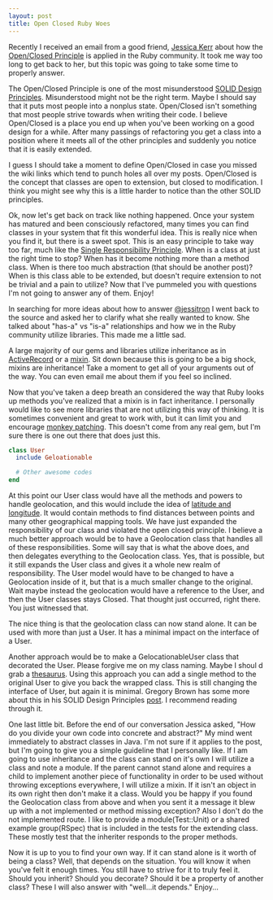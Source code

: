 ```yaml
---
layout: post
title: Open Closed Ruby Woes
---
```


Recently I received an email from a good friend, [Jessica
Kerr](http://jessitron.com/) about how the [Open/Closed
Principle](http://en.wikipedia.org/wiki/Open/closed_principle) is
applied in the Ruby community. It took me way too long to get back to
her, but this topic was going to take some time to properly answer.

The Open/Closed Principle is one of the most misunderstood [SOLID Design
Principles](
http://en.wikipedia.org/wiki/SOLID_%28object-oriented_design%29).
Misunderstood might not be the right term. Maybe I should say that it
puts most people into a nonplus state. Open/Closed isn't something that
most people strive towards when writing their code. I believe
Open/Closed is a place you end up when you've been working on a good
design for a while. After many passings of refactoring you get a class
into a position where it meets all of the other principles and suddenly
you notice that it is easily extended.

I guess I should take a moment to define Open/Closed in case you missed
the wiki links which tend to punch holes all over my posts. Open/Closed
is the concept that classes are open to extension, but closed to modification.
I think you might see why this is a little harder to notice than the other
SOLID principles.

Ok, now let's get back on track like nothing happened. Once your system
has matured and been consciously refactored, many times you can find
classes in your system that fit this wonderful idea. This is really nice
when you find it, but there is a sweet spot. This is an easy principle
to take way too far, much like the [Single Responsibility
Principle](http://en.wikipedia.org/wiki/Single_responsibility_principle).
When is a class at just the right time to stop? When has it become
nothing more than a method class. When is there too much abstraction
(that should be another post)? When is this class able to be extended,
but doesn't require extension to not be trivial and a pain to utilize?
Now that I've pummeled you with questions I'm not going to answer any of
them. Enjoy!

In searching for more ideas about how to answer
[@jessitron](https://twitter.com/jessitron) I went back to the source
and asked her to clarify what she really wanted to know. She talked
about "has-a" vs "is-a" relationships and how we in the Ruby community
utilize libraries. This made me a little sad.

A large majority of our gems and libraries utilize inheritance as in
[ActiveRecord](http://api.rubyonrails.org/classes/ActiveRecord/Base.html)
or a
[mixin](http://www.ruby-doc.org/docs/ProgrammingRuby/html/tut_modules.html).
Sit down because this is going to be a big shock, mixins are
inheritance! Take a moment to get all of your arguments out of the way.
You can even email me about them if you feel so inclined.

Now that you've taken a deep breath an considered the way that Ruby
looks up methods you've realized that a mixin is in fact inheritance. I
personally would like to see more libraries that are not utilizing this
way of thinking. It is sometimes convenient and great to work with, but
it can limit you and encourage [monkey
patching](http://en.wikipedia.org/wiki/Monkey_patch). This doesn't come
from any real gem, but I'm sure there is one out there that does just
this.

```ruby
class User
  include Geloationable

  # Other awesome codes
end
```

At this point our User class would have all the methods and powers to
handle geolocation, and this would include the idea of [latitude and
longitude](http://en.wikipedia.org/wiki/Geographic_coordinate_system).
It would contain methods to find distances between points and many other
geographical mapping tools. We have just expanded the responsibility of
our class and violated the open closed principle. I believe a much
better approach would be to have a Geolocation class that handles all of
these responsibilities. Some will say that is what the above does, and
then delegates everything to the Geolocation class. Yes, that is
possible, but it still expands the User class and gives it a whole new
realm of responsibility. The User model would have to be changed to have
a Geolocation inside of it, but that is a much smaller change to the
original. Wait maybe instead the geolocation would have a reference to
the User, and then the User classes stays Closed. That thought just
occurred, right there. You just witnessed that.

The nice thing is that the geolocation class can now stand alone. It can
be used with more than just a User. It has a minimal impact on the
interface of a User.

Another approach would be to make a GelocationableUser class that
decorated the User. Please forgive me on my class naming. Maybe I shoul
d grab a [thesaurus](http://thesaurus.com). Using this approach you can
add a single method to the original User to give you back the wrapped
class. This is still changing the interface of User, but again it is
minimal. Gregory Brown has some more about this in his SOLID Design
Principles
[post](http://blog.rubybestpractices.com/posts/gregory/055-issue-23-solid-design.html).
I recommend reading through it.

One last little bit. Before the end of our conversation Jessica asked,
"How do you divide your own code into concrete and abstract?" My mind
went immediately to abstract classes in Java. I'm not sure if it applies
to the post, but I'm going to give you a simple guideline that I
personally like. If I am going to use inheritance and the class can
stand on it's own I will utilize a class and note a module. If the
parent cannot stand alone and requires a child to implement another
piece of functionality in order to be used without throwing exceptions
everywhere, I will utilize a mixin. If it isn't an object in its own
right then don't make it a class. Would you be happy if you found the
Geolocation class from above and when you sent it a message it blew up
with a not implemented or method missing exception? Also I don't do the
not implemented route. I like to provide a module(Test::Unit) or a
shared example group(RSpec) that is included in the tests for the
extending class. These mostly test that the inheriter responds to the
proper methods.

Now it is up to you to find your own way. If it can stand alone is it
worth of being a class? Well, that depends on the situation. You will
know it when you've felt it enough times. You still have to strive for
it to truly feel it. Should you inherit? Should you decorate? Should it
be a property of another class? These I will also answer with "well...it
depends." Enjoy...
